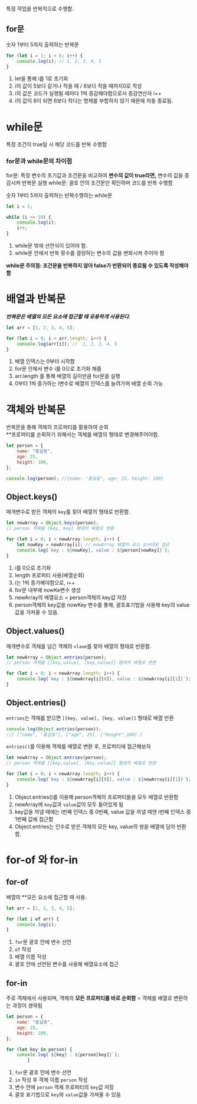 특정 작업을 반복적으로 수행함.

## for문
숫자 1부터 5까지 출력하는 반복문
```js
for (let i = 1; i < 6; i++) {
    console.log(i); // 1, 2, 3, 4, 5
}
```
1. let을 통해 i를 1로 초기화
2. i의 값이 5보다 같거나 작을 때  / 6보다 작을 때까지0로 작성
3. i의 값은 코드가 실행될 때마다 1씩 증감해야함으로서 증감연산자 i++
4. i의 값이 6이 되면 6보다 작다는 명제를 부합하지 않기 때문에 자동 종료됨.

# while문
특정 조건이 true일 시 해당 코드를 반복 수행함

### for문과 while문의 차이점
for문: 특정 변수의 초기값과 조건문을 비교하여 **변수의 값이 true라면,** 변수의 값을 증감시켜 반복문 실행
while문: 괄호 안의 조건문만 확인하며 코드를 반복 수행함

숫자 1부터 5까지 출력하는 반복수행하는 while문
```js
let i = 1;

while (i <= 10) {
    console.log(i);
    i++;
}
```
1. while문 밖에 선언식이 있어야 함.
2. while문 안에서 반복 횟수를 결정하는 변수의 값을 변화시켜 주어야 함

**while문 주의점: 조건문을 반복하지 않아 false가 반환되어 종료될 수 있도록 작성해야함**


# 배열과 반복문

***반복문은 배열의 모든 요소에 접근할 때 유용하게 사용된다.***
``` js
let arr = [1, 2, 3, 4, 5];

for (let i = 0; i < arr.length; i++) {
    console.log(arr[i]); //  1, 2, 3, 4, 5
}
```
1. 배열 인덱스는 0부터 시작함 
2. for문 안에서 변수 i를 0으로 초기화 해줌
3. arr.length 를 통해 배열의 길이만큼 for문을 실행
4. 0부터 1씩 증가하는 i변수로 배열의 인덱스를 늘려가며 배열 순회 가능

# 객체와 반복문
반복문을 통해 객체의 프로퍼티를 활용하여 순회   
**프로퍼티를 순회하기 위해서는 객체를 배열의 형태로 변경해주어야함.
```js
let person = {
    name: "홍길동",
    age: 25,
    height: 180,
};

console.log(person); //{name: "홍길동", age: 25, height: 180}
```


## Object.keys()
매개변수로 받은 객체의 `key`를 찾아 배열의 형태로 반환함.

```js
let newArray = Object.keys(person);
// person 객체를 [key, key] 형태의 배열로 변환

for (let i = 0; i < newArray.length; i++) {
    let nowKey = newArray[i]; // newArray 배열의 요소 순서대로 접근
    console.log(`key : ${nowKey}, value : ${person[nowKey]}`);
}
```
1. i를 0으로 초기화
2. length 프로퍼티 사용(배열순회)
3. i는 1씩 증가해야함으로, i++
4. for문 내부에 nowKe변수 생성
5. newArray의 배열요소 = person객체의 key값 저장
6. person객체의 key값을 nowKey 변수를 통해, 괄호표기법을 사용해 key의 value값을 가져올 수 있음.

## Object.values()
매개변수로 객체를 넘긴 객체의 `vlaue`를 찾아 배열의 형태로 반환함.

```js
let newArray = Object.entries(person);
// person 객체를 [[key,value], [key,value]] 형태의 배열로 변환

for (let i = 0; i < newArray.length; i++) {
    console.log(`key : ${newArray[i][0]}, value : ${newArray[i][1]}`);
}
```


##  Object.entries()
`entries`는 객체를 받으면 `[[key, value], [key, value]]` 형태로 배열 반환
```js
console.log(Object.entries(person));
//[ ["name", "홍길동"], ["age", 25], ["height",180] ]
```

`entries()`를 이용해 객체를 배열로 변환 후, 프로퍼티에 접근해보자
```js
let newArray = Object.entries(person);
// person 객체를 [[key,value], [key,value]] 형태의 배열로 변환

for (let i = 0; i < newArray.length; i++) {
    console.log(`key : ${newArray[i][0]}, value : ${newArray[i][1]}`);
}
```
1. Object.entries()를 이용해 person객체의 프로퍼티들을 모두 배열로 반환함
2. newArray에 `key`값과 `value`값이 모두 들어있게 됨
3. key값을 꺼낼 때에는 i번째 인덱스 중 0번째, value 값을 꺼낼 때엔 i번째 인덱스 중 1번째 값에 접근함
4. Object.entries는 인수로 받은 객체의 모든 key, value의 쌍을 배열에 담아 반환함.


# for-of 와 for-in

## for-of
배열의  **모든 요소에 접근할 때 사용.   
```js
let arr = [1, 2, 3, 4, 5];

for (let i of arr) {
    console.log(i);
}
```
1. `for`문 괄호 안에 변수 선언
2. `of` 작성
3. 배열 이름 작성
4. 괄호 안에 선언된 변수를 사용해 배열요소에 접근

## for-in
주로 객체에서 사용되며, 객체의 **모든 프로퍼티를 바로 순회함** = 객체를 배열로 변환하는 과정이 생략됨
```js
let person = {
    name: "홍길동",
    age: 25,
    height: 180,
};

for (let key in person) {
    console.log(`${key} : ${person[key]}`);
		}
```
1. `for`문 괄호 안에 변수 선언
2. `in` 작성 후 객체 이름 `person` 작성
3.  변수 안에 `person` 객체 프로퍼티의 `key`값 저장
4. 괄호 표기법으로 `key`와 `value`값을 가져올 수 있음

